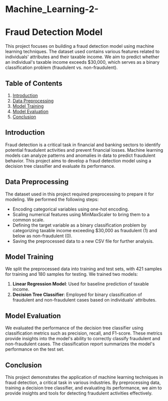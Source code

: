 # Machine_Learning-2-


# Fraud Detection Model

This project focuses on building a fraud detection model using machine learning techniques. The dataset used contains various features related to individuals' attributes and their taxable income. We aim to predict whether an individual's taxable income exceeds $30,000, which serves as a binary classification problem (fraudulent vs. non-fraudulent).

## Table of Contents

1. [Introduction](#introduction)
2. [Data Preprocessing](#data-preprocessing)
3. [Model Training](#model-training)
4. [Model Evaluation](#model-evaluation)
5. [Conclusion](#conclusion)

## Introduction

Fraud detection is a critical task in financial and banking sectors to identify potential fraudulent activities and prevent financial losses. Machine learning models can analyze patterns and anomalies in data to predict fraudulent behavior. This project aims to develop a fraud detection model using a decision tree classifier and evaluate its performance.

## Data Preprocessing

The dataset used in this project required preprocessing to prepare it for modeling. We performed the following steps:

- Encoding categorical variables using one-hot encoding.
- Scaling numerical features using MinMaxScaler to bring them to a common scale.
- Defining the target variable as a binary classification problem by categorizing taxable income exceeding $30,000 as fraudulent (1) and below as non-fraudulent (0).
- Saving the preprocessed data to a new CSV file for further analysis.

## Model Training

We split the preprocessed data into training and test sets, with 421 samples for training and 180 samples for testing. We trained two models:

1. **Linear Regression Model**: Used for baseline prediction of taxable income.
2. **Decision Tree Classifier**: Employed for binary classification of fraudulent and non-fraudulent cases based on individuals' attributes.

## Model Evaluation

We evaluated the performance of the decision tree classifier using classification metrics such as precision, recall, and F1-score. These metrics provide insights into the model's ability to correctly classify fraudulent and non-fraudulent cases. The classification report summarizes the model's performance on the test set.

## Conclusion

This project demonstrates the application of machine learning techniques in fraud detection, a critical task in various industries. By preprocessing data, training a decision tree classifier, and evaluating its performance, we aim to provide insights and tools for detecting fraudulent activities effectively.
